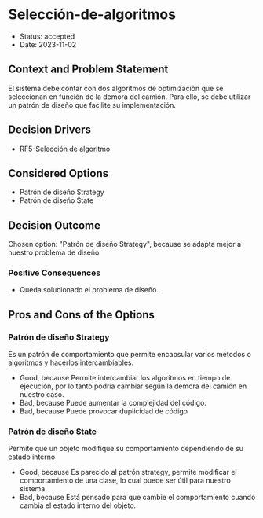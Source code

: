 # Selección-de-algoritmos

* Status: accepted
* Date: 2023-11-02

## Context and Problem Statement

El sistema debe contar con dos algoritmos de optimización que se seleccionan en función de la demora del camión. Para ello, se debe utilizar un patrón de diseño que facilite su implementación.

## Decision Drivers

* RF5-Selección de algoritmo

## Considered Options

* Patrón de diseño Strategy
* Patrón de diseño State

## Decision Outcome

Chosen option: "Patrón de diseño Strategy", because se adapta mejor a nuestro problema de diseño.

### Positive Consequences

* Queda solucionado el problema de diseño.

## Pros and Cons of the Options

### Patrón de diseño Strategy

Es un patrón de comportamiento que permite encapsular varios métodos o algoritmos y hacerlos intercambiables.

* Good, because Permite intercambiar los algoritmos en tiempo de ejecución, por lo tanto podría cambiar según la demora del camión en nuestro caso.
* Bad, because Puede aumentar la complejidad del código.
* Bad, because Puede provocar duplicidad de código

### Patrón de diseño State

Permite que un objeto modifique su comportamiento dependiendo de su estado interno

* Good, because Es parecido al patrón strategy, permite modificar el comportamiento de una clase, lo cual puede ser útil para nuestro sistema.
* Bad, because Está pensado para que cambie el comportamiento cuando cambia el estado interno del objeto.
